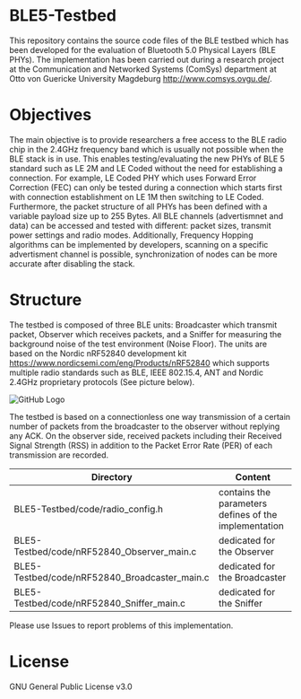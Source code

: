 # BLE5-Testbed

This repository contains the source code files of the BLE testbed which has been developed for the evaluation of Bluetooth 5.0 Physical Layers (BLE PHYs).
The implementation has been carried out during a research project at the Communication and Networked Systems (ComSys) department at Otto von Guericke University Magdeburg  http://www.comsys.ovgu.de/.

# Objectives
The main objective is to provide researchers a free access to the BLE radio chip in the 2.4GHz frequency band which is usually not possible when the BLE stack is in use. This enables testing/evaluating the new PHYs of BLE 5 standard such as LE 2M and LE Coded without the need for establishing a connection. For example, LE Coded PHY which uses Forward Error Correction (FEC) can only be tested during a connection which starts first with connection establishment on LE 1M then switching to LE Coded.
Furthermore, the packet structure of all PHYs has been defined with a variable payload size up to 255 Bytes. All BLE channels (advertismnet and data) can be accessed and tested with different: packet sizes, transmit power settings and radio modes. Additionally, Frequency Hopping algorithms can be implemented by developers, scanning on a specific advertisment channel is possible, synchronization of nodes can be more accurate after disabling the stack.   


# Structure
The testbed is composed of three BLE units: Broadcaster which transmit packet, Observer which receives packets, and a Sniffer for measuring the background noise of the test environment (Noise Floor). The units are based on the Nordic nRF52840 development kit https://www.nordicsemi.com/eng/Products/nRF52840 which supports multiple radio standards such as BLE, IEEE 802.15.4, ANT and Nordic 2.4GHz proprietary protocols (See picture below).

![GitHub Logo](/nrf52840.jpg)

The testbed is based on a connectionless one way transmission of a certain number of packets from the broadcaster to the observer without replying any ACK. On the observer side, received packets including their Received Signal Strength (RSS) in addition to the Packet Error Rate (PER) of each transmission are recorded. 

Directory | Content
------------ | -------------
BLE5-Testbed/code/radio_config.h | contains the parameters defines of the implementation
BLE5-Testbed/code/nRF52840_Observer_main.c | dedicated for the Observer  
BLE5-Testbed/code/nRF52840_Broadcaster_main.c | dedicated for the Broadcaster
BLE5-Testbed/code/nRF52840_Sniffer_main.c | dedicated for the Sniffer


Please use Issues to report problems of this implementation.

# License
GNU General Public License v3.0
